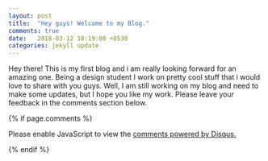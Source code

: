 ```yaml
---
layout: post
title:  "Hey guys! Welcome to my Blog."
comments: true
date:   2018-03-12 10:19:00 +0530
categories: jekyll update
---
```

Hey there!
This is my first blog and i am really looking forward for an amazing one. Being a design student I work on pretty cool stuff that i would love to share with you guys. Well, I am still working on my blog and need to make some updates, but I hope you like my work.
Please leave your feedback in the comments section below.


{% if page.comments %}
<div id="disqus_thread"></div>
<script>

/**
*  RECOMMENDED CONFIGURATION VARIABLES: EDIT AND UNCOMMENT THE SECTION BELOW TO INSERT DYNAMIC VALUES FROM YOUR PLATFORM OR CMS.
*  LEARN WHY DEFINING THESE VARIABLES IS IMPORTANT: https://disqus.com/admin/universalcode/#configuration-variables*/
/*
var disqus_config = function () {
this.page.url = PAGE_URL;  // Replace PAGE_URL with your page's canonical URL variable
this.page.identifier = PAGE_IDENTIFIER; // Replace PAGE_IDENTIFIER with your page's unique identifier variable
};
*/
(function() { // DON'T EDIT BELOW THIS LINE
var d = document, s = d.createElement('script');
s.src = 'https://saima-k-github-io-1.disqus.com/embed.js';
s.setAttribute('data-timestamp', +new Date());
(d.head || d.body).appendChild(s);
})();
</script>
<noscript>Please enable JavaScript to view the <a href="https://disqus.com/?ref_noscript">comments powered by Disqus.</a></noscript>

{% endif %}
